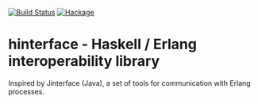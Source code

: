[![Build Status](https://travis-ci.org/lindenbaum/hinterface.svg?branch=master)](https://travis-ci.org/lindenbaum/hinterface)
[![Hackage](https://img.shields.io/hackage/v/hinterface)](http://hackage.haskell.org/package/hinterface)

# hinterface - Haskell / Erlang interoperability library

Inspired by Jinterface (Java), a set of tools for communication with Erlang processes.
